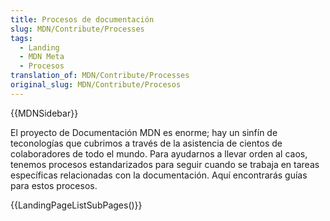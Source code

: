 ```yaml
---
title: Procesos de documentación
slug: MDN/Contribute/Processes
tags:
  - Landing
  - MDN Meta
  - Procesos
translation_of: MDN/Contribute/Processes
original_slug: MDN/Contribute/Procesos
---
```

{{MDNSidebar}}

El proyecto de Documentación MDN es enorme; hay un sinfín de teconologías que cubrimos a través de la asistencia de cientos de colaboradores de todo el mundo. Para ayudarnos a llevar orden al caos, tenemos procesos estandarizados para seguir cuando se trabaja en tareas específicas relacionadas con la documentación. Aquí encontrarás guías para estos procesos.

{{LandingPageListSubPages()}}
